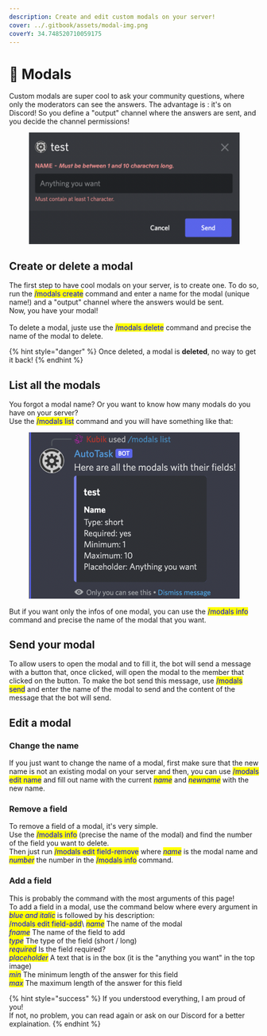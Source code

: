 ```yaml
---
description: Create and edit custom modals on your server!
cover: ../.gitbook/assets/modal-img.png
coverY: 34.748520710059175
---
```


# 📝 Modals

Custom modals are super cool to ask your community questions, where only the moderators can see the answers. The advantage is : it's on Discord! So you define a "output" channel where the answers are sent, and you decide the channel permissions!

<figure><img src="../.gitbook/assets/modal-img.png" alt=""><figcaption></figcaption></figure>

## Create or delete a modal

The first step to have cool modals on your server, is to create one. To do so, run the <mark style="color:blue;">/modals create</mark> command and enter a name for the modal (unique name!) and a "output" channel where the answers would be sent.\
Now, you have your modal!\
\
To delete a modal, juste use the <mark style="color:blue;">/modals delete</mark> command and precise the name of the modal to delete.

{% hint style="danger" %}
Once deleted, a modal is **deleted**, no way to get it back!
{% endhint %}

## List all the modals

You forgot a modal name? Or you want to know how many modals do you have on your server?\
Use the <mark style="color:blue;">/modals list</mark> command and you will have something like that:

<figure><img src="../.gitbook/assets/modals_list.png" alt=""><figcaption></figcaption></figure>

But if you want only the infos of one modal, you can use the <mark style="color:blue;">/modals info</mark> command and precise the name of the modal that you want.

## Send your modal

To allow users to open the modal and to fill it, the bot will send a message with a button that, once clicked, will open the modal to the member that clicked on the button. To make the bot send this message, use <mark style="color:blue;">/modals send</mark> and enter the name of the modal to send and the content of the message that the bot will send.

## Edit a modal

### Change the name

If you just want to change the name of a modal, first make sure that the new name is not an existing modal on your server and then, you can use <mark style="color:blue;">/modals edit name</mark> and fill out name with the current _<mark style="color:blue;">name</mark>_ and _<mark style="color:blue;">newname</mark>_ with the new name.

### Remove a field

To remove a field of a modal, it's very simple.\
Use the <mark style="color:blue;">/modals info</mark> (precise the name of the modal) and find the number of the field you want to delete.\
Then just run <mark style="color:blue;">/modals edit field-remove</mark> where _<mark style="color:blue;">name</mark>_ is the modal name and _<mark style="color:blue;">number</mark>_ the number in the <mark style="color:blue;">/modals info</mark> command.

### Add a field

This is probably the command with the most arguments of this page!\
To add a field in a modal, use the command below where every argument in _<mark style="color:blue;">blue and italic</mark>_ is followed by his description:\
<mark style="color:blue;">/modals edit field-add</mark>\ <mark style="color:blue;"></mark>_<mark style="color:blue;">name</mark>_ The name of the modal\
_<mark style="color:blue;">fname</mark>_ The name of the field to add\
_<mark style="color:blue;">type</mark>_ The type of the field (short / long)\
_<mark style="color:blue;">required</mark>_ Is the field required?\
_<mark style="color:blue;">placeholder</mark>_ A text that is in the box (it is the "anything you want" in the top image)\
_<mark style="color:blue;">min</mark>_ The minimum length of the answer for this field\
_<mark style="color:blue;">max</mark>_ The maximum length of the answer for this field

{% hint style="success" %}
If you understood everything, I am proud of you!\
If not, no problem, you can read again or ask on our Discord for a better explaination.
{% endhint %}

